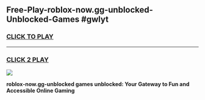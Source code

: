 
## Free-Play-roblox-now.gg-unblocked-Unblocked-Games #gwlyt
<h3>
<a href="https://news.freeplayer.one?title=roblox-now.gg-unblocked&ref=8M">CLICK TO PLAY</a></h3>
<hr>

<h3>
<a href="https://news.freeplayer.one?title=roblox-now.gg-unblocked&ref=8M">CLICK 2 PLAY</a>
  
</h3>

<a href="https://news.freeplayer.one?title=roblox-now.gg-unblocked&ref=8M"><img src="https://clearcache.store/games.png"></a>


**roblox-now.gg-unblocked games unblocked: Your Gateway to Fun and Accessible Online Gaming**
